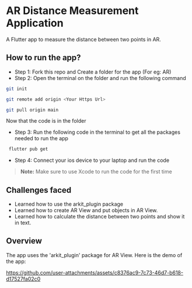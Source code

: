 # AR Distance Measurement Application

A Flutter app to measure the distance between two points in AR.

## How to run the app?
- Step 1: Fork this repo and Create a folder for the app (For eg: AR) 
- Step 2: Open the terminal on the folder and run the following command
```sh
git init
 ```
```sh  
git remote add origin <Your Https Url>
```
```sh  
git pull origin main
```

Now that the  code is in the folder

- Step 3: Run the following code in the terminal to get all the packages needed to run the app
```sh
 flutter pub get
```
- Step 4: Connect your ios device to your laptop and run the code
  
 > **Note:** Make sure to use Xcode to run the code for the first time

## Challenges faced
- Learned how to use the arkit_plugin package
- Learned how to create AR View and put objects in AR View.
- Learned how to calculate the distance between two points and show it in text.

## Overview
The app uses the 'arkit_plugin' package for AR View.
Here is the demo of the app:

https://github.com/user-attachments/assets/c8376ac9-7c73-46d7-b618-d17527fa02c0

